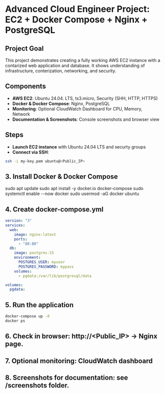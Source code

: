 # Advanced Cloud Engineer Project: EC2 + Docker Compose + Nginx + PostgreSQL

## Project Goal
This project demonstrates creating a fully working AWS EC2 instance with a contarized web application and database. It shows understanding of infrastructure, conterization, networking, and security.

## Components
- **AWS EC2**: Ubuntu 24.04. LTS, ts3.micro, Security (SHH, HTTP, HTTPS)
- **Docker & Docker Compose**: Nginx, PostgreSQL
- **Monitoring**: Optional CloudWatch Dashboard for CPU, Memory, Network
- **Documentation & Screenshots**: Console screenshots and browser view

## Steps

- **Launch EC2 instance** with Ubuntu 24.04 LTS and securty groups
- **Connect via SSH**:
```bash
ssh -i my-key.pem ubuntu@<Public_IP>
```

## 3. Install Docker & Docker Compose
sudo apt update
sudo apt install -y docker.io docker-compose
sudo systemctl enable --now docker
sudo usermod -aG docker ubuntu

## 4. Create docker-compose.yml
```yaml
version: "3"
services:
  web:
    image: nginx:latest
    ports:
      - "80:80"
  db:
    image: postgres:15
    environment:
      POSTGRES_USER: myuser
      POSTGRES_PASSWORD: mypass
    volumes:
      - pgdata:/var/lib/postgresql/data

volumes:
  pgdata:
```

## 5. Run the application
```bash
docker-compose up -d
docker ps
```
## 6. Check in browser: http://<Public_IP> -> Nginx page.
## 7. Optional monitoring: CloudWatch dashboard
## 8. Screenshots for documentation: see /screenshots folder.